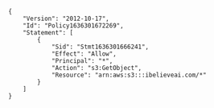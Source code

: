       {
          "Version": "2012-10-17",
          "Id": "Policy1636301672269",
          "Statement": [
              {
                  "Sid": "Stmt1636301666241",
                  "Effect": "Allow",
                  "Principal": "*",
                  "Action": "s3:GetObject",
                  "Resource": "arn:aws:s3:::ibelieveai.com/*"
              }
          ]
      }
